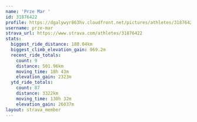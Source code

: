```yaml
---
name: 'Prze Mar '
id: 31876422
profile: https://dgalywyr863hv.cloudfront.net/pictures/athletes/31876422/22548952/4/large.jpg
username: prze-mar
strava_url: https://www.strava.com/athletes/31876422
stats:
  biggest_ride_distance: 180.04km
  biggest_climb_elevation_gain: 969.2m
  recent_ride_totals:
    count: 9
    distance: 501.96km
    moving_time: 18h 43m
    elevation_gain: 2323m
  ytd_ride_totals:
    count: 87
    distance: 3322km
    moving_time: 130h 32m
    elevation_gain: 26037m
layout: strava_member
--- 
```

